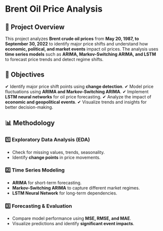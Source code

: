# Brent Oil Price Analysis

## 📌 Project Overview
This project analyzes **Brent crude oil prices** from **May 20, 1987, to September 30, 2022** to identify major price shifts and understand how **economic, political, and market events** impact oil prices. The analysis uses **time series models** such as **ARIMA, Markov-Switching ARIMA, and LSTM** to forecast price trends and detect regime shifts.


## 🎯 Objectives
✔ Identify major price shift points using **change detection**.
✔ Model price fluctuations using **ARIMA and Markov-Switching ARIMA**.
✔ Implement **LSTM neural networks** for oil price forecasting.
✔ Analyze the impact of **economic and geopolitical events**.
✔ Visualize trends and insights for better decision-making.

## 📊 Methodology
### 1️⃣ **Exploratory Data Analysis (EDA)**
- Check for missing values, trends, seasonality.
- Identify **change points** in price movements.

### 2️⃣ **Time Series Modeling**
- **ARIMA** for short-term forecasting.
- **Markov-Switching ARIMA** to capture different market regimes.
- **LSTM Neural Network** for long-term dependencies.

### 3️⃣ **Forecasting & Evaluation**
- Compare model performance using **MSE, RMSE, and MAE**.
- Visualize predictions and identify **significant event impacts**.



